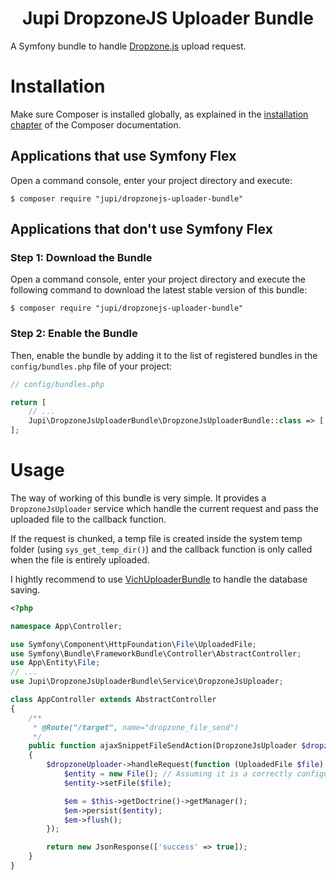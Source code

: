 <h1 align="center">Jupi DropzoneJS Uploader Bundle</h1>

A Symfony bundle to handle [Dropzone.js](https://github.com/dropzone/dropzone) upload request.

Installation
============

Make sure Composer is installed globally, as explained in the
[installation chapter](https://getcomposer.org/doc/00-intro.md)
of the Composer documentation.

Applications that use Symfony Flex
----------------------------------

Open a command console, enter your project directory and execute:

```console
$ composer require "jupi/dropzonejs-uploader-bundle"
```

Applications that don't use Symfony Flex
----------------------------------------

### Step 1: Download the Bundle

Open a command console, enter your project directory and execute the
following command to download the latest stable version of this bundle:

```console
$ composer require "jupi/dropzonejs-uploader-bundle"
```

### Step 2: Enable the Bundle

Then, enable the bundle by adding it to the list of registered bundles
in the `config/bundles.php` file of your project:

```php
// config/bundles.php

return [
    // ...
    Jupi\DropzoneJsUploaderBundle\DropzoneJsUploaderBundle::class => ['all' => true],
];
```

Usage
=====

The way of working of this bundle is very simple. It provides a `DropzoneJsUploader` service which handle the current request and pass the uploaded file to the callback function.

If the request is chunked, a temp file is created inside the system temp folder (using `sys_get_temp_dir()`) and the callback function is only called when the file is entirely uploaded.

I hightly recommend to use [VichUploaderBundle](https://github.com/dustin10/VichUploaderBundle) to handle the database saving.

```php
<?php

namespace App\Controller;

use Symfony\Component\HttpFoundation\File\UploadedFile;
use Symfony\Bundle\FrameworkBundle\Controller\AbstractController;
use App\Entity\File;
// ...
use Jupi\DropzoneJsUploaderBundle\Service\DropzoneJsUploader;

class AppController extends AbstractController
{
    /**
     * @Route("/target", name="dropzone_file_send")
     */
    public function ajaxSnippetFileSendAction(DropzoneJsUploader $dropzoneUploader): Response
    {
        $dropzoneUploader->handleRequest(function (UploadedFile $file) {
            $entity = new File(); // Assuming it is a correctly configured VichUploadable class
            $entity->setFile($file);

            $em = $this->getDoctrine()->getManager();
            $em->persist($entity);
            $em->flush();
        });

        return new JsonResponse(['success' => true]);
    }
}
```

